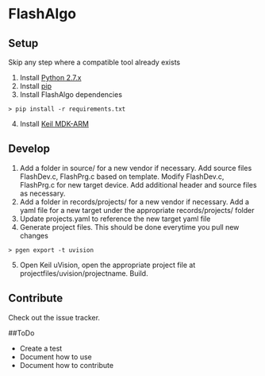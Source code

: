 # FlashAlgo

## Setup
Skip any step where a compatible tool already exists

1. Install [Python 2.7.x](https://www.python.org/downloads/)
2. Install [pip](https://pip.pypa.io/en/latest/installing.html)
3. Install FlashAlgo dependencies

  ```
  > pip install -r requirements.txt
  ```
4. Install [Keil MDK-ARM](https://www.keil.com/download/product/)

## Develop

1. Add a folder in source/ for a new vendor if necessary.  Add source files FlashDev.c, FlashPrg.c based on template.  Modify FlashDev.c, FlashPrg.c for new target device.  Add additional header and source files as necessary.
2. Add a folder in records/projects/ for a new vendor if necessary.  Add a yaml file for a new target under the appropriate records/projects/<vendor> folder
3. Update projects.yaml to reference the new target yaml file
4. Generate project files. This should be done everytime you pull new changes
  ```
  > pgen export -t uvision
  ```
5. Open Keil uVision, open the appropriate project file at projectfiles/uvision/projectname.  Build.  

## Contribute
Check out the issue tracker.

##ToDo
- Create a test
- Document how to use
- Document how to contribute
  
